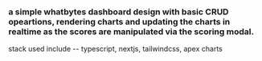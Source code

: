 ### a simple whatbytes dashboard design with basic CRUD opeartions, rendering charts and updating the charts in realtime as the scores are manipulated via the scoring modal.

stack used include -- typescript, nextjs, tailwindcss, apex charts
